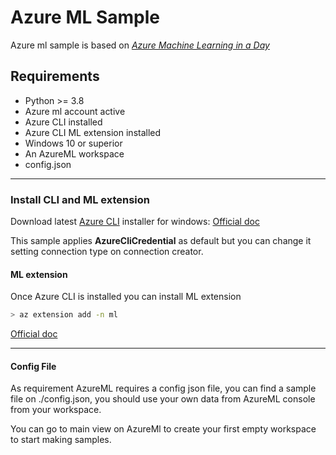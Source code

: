 # Azure ML Sample

Azure ml sample is based on [_Azure Machine Learning in a Day_](https://learn.microsoft.com/en-us/azure/ma)

## Requirements
* Python >= 3.8
* Azure ml account active
* Azure CLI installed
* Azure CLI ML extension installed
* Windows 10 or superior
* An AzureML workspace
* config.json
------

### Install CLI and ML extension

Download latest [Azure CLI](https://aka.ms/installazurecliwindows) installer for windows: 
[Official doc](https://learn.microsoft.com/en-us/cli/azure/install-azure-cli-windows?tabs=azure-cli)

This sample applies __AzureCliCredential__ as default but you can change it setting connection type on connection creator.

#### ML extension 

Once Azure CLI is installed you can install ML extension 
```bash
> az extension add -n ml
```
[Official doc](https://learn.microsoft.com/en-us/azure/machine-learning/how-to-configure-cli?tabs=public)

-----

#### Config File
As requirement AzureML requires a config json file, you can find a sample file on ./config.json, you should use your own data from AzureML console from your workspace.

You can go to main view on AzureMl to create your first empty workspace to start making samples.